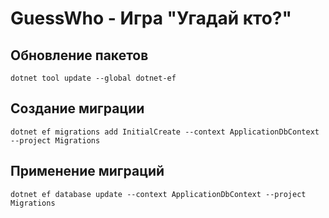 ﻿# GuessWho - Игра "Угадай кто?"

## Обновление пакетов
```
dotnet tool update --global dotnet-ef
```
## Создание миграции
```
dotnet ef migrations add InitialCreate --context ApplicationDbContext --project Migrations
```

## Применение миграций
```
dotnet ef database update --context ApplicationDbContext --project Migrations
```